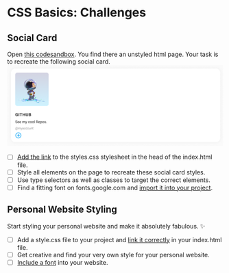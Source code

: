 # CSS Basics: Challenges

## Social Card

Open
[this codesandbox](https://githubbox.com/neuefische/web-exercises/tree/feature/css-basics/sessions/css-basics/social-card).
You find there an unstyled html page. Your task is to recreate the following social card.
![social card example](./assets/social-card.png)

- [ ] [Add the link](#linking-stylesheets) to the styles.css stylesheet in the head of the
      index.html file.
- [ ] Style all elements on the page to recreate these social card styles.
- [ ] Use type selectors as well as classes to target the correct elements.
- [ ] Find a fitting font on fonts.google.com and [import it into your project](#styling-fonts).

## Personal Website Styling

Start styling your personal website and make it absolutely fabulous. ✨

- [ ] Add a style.css file to your project and [link it correctly](#linking-stylesheets) in your
      index.html file.
- [ ] Get creative and find your very own style for your personal website.
- [ ] [Include a font](#styling-fonts) into your website.

